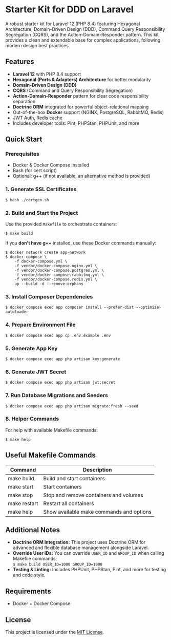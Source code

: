 # Starter Kit for DDD on Laravel

A robust starter kit for Laravel 12 (PHP 8.4) featuring Hexagonal Architecture, Domain-Driven Design (DDD), Command Query Responsibility Segregation (CQRS), and the Action-Domain-Responder pattern. This kit provides a clean and extendable base for complex applications, following modern design best practices.

## Features

- **Laravel 12** with PHP 8.4 support  
- **Hexagonal (Ports & Adapters) Architecture** for better modularity  
- **Domain-Driven Design (DDD)**  
- **CQRS** (Command and Query Responsibility Segregation)  
- **Action-Domain-Responder** pattern for clear code responsibility separation  
- **Doctrine ORM** integrated for powerful object-relational mapping  
- Out-of-the-box **Docker** support (NGINX, PostgreSQL, RabbitMQ, Redis)  
- JWT Auth, Redis cache  
- Includes developer tools: Pint, PHPStan, PHPUnit, and more  

## Quick Start

### Prerequisites

- Docker & Docker Compose installed  
- Bash (for cert script)  
- Optional: g++ (if not available, an alternative method is provided)  

### 1. Generate SSL Certificates

```
$ bash ./certgen.sh
```

### 2. Build and Start the Project

Use the provided `Makefile` to orchestrate containers:

```
$ make build
```

If you **don't have g++** installed, use these Docker commands manually:

```
$ docker network create app-network
$ docker compose \
    -f docker-compose.yml \
    -f vendor/docker-compose.nginx.yml \
    -f vendor/docker-compose.postgres.yml \
    -f vendor/docker-compose.rabbitmq.yml \
    -f vendor/docker-compose.redis.yml \
    up --build -d --remove-orphans
```

### 3. Install Composer Dependencies

```
$ docker compose exec app composer install --prefer-dist --optimize-autoloader
```

### 4. Prepare Environment File

```
$ docker compose exec app cp .env.example .env
```

### 5. Generate App Key

```
$ docker compose exec app php artisan key:generate
```

### 6. Generate JWT Secret

```
$ docker compose exec app php artisan jwt:secret
```

### 7. Run Database Migrations and Seeders

```
$ docker compose exec app php artisan migrate:fresh --seed
```

### 8. Helper Commands

For help with available Makefile commands:

```
$ make help
```

## Useful Makefile Commands

| Command             | Description                                      |
| ------------------- | ------------------------------------------------ |
| make build          | Build and start containers                       |
| make start          | Start containers                                 |
| make stop           | Stop and remove containers and volumes           |
| make restart        | Restart all containers                           |
| make help           | Show available make commands and options         |

## Additional Notes

- **Doctrine ORM Integration:** This project uses Doctrine ORM for advanced and flexible database management alongside Laravel.  
- **Override User IDs:** You can override `USER_ID` and `GROUP_ID` when calling Makefile commands:  
  `$ make build USER_ID=1000 GROUP_ID=1000`  
- **Testing & Linting:** Includes PHPUnit, PHPStan, Pint, and more for testing and code style.  

## Requirements

- Docker + Docker Compose

## License

This project is licensed under the [MIT License](https://opensource.org/licenses/MIT).